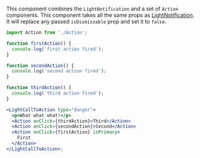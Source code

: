This component combines the `LightNotification` and a set of `Action` components. This component takes all the same props as [LightNotification](#lightnotification). It will replace any passed `isDismissable` prop and set it to `false`.

```jsx
import Action from './Action';

function firstAction() {
  console.log('first action fired');
}

function secondAction() {
  console.log('second action fired');
}

function thirdAction() {
  console.log('third action fired');
}

<LightCallToAction type="danger">
  <p>What what what!</p>
  <Action onClick={thirdAction}>Third</Action>
  <Action onClick={secondAction}>Second</Action>
  <Action onClick={firstAction} isPrimary>
    First
  </Action>
</LightCallToAction>;
```
